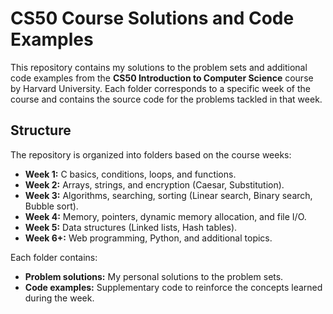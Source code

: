 # CS50 Course Solutions and Code Examples

This repository contains my solutions to the problem sets and additional code examples from the **CS50 Introduction to Computer Science** course by Harvard University. Each folder corresponds to a specific week of the course and contains the source code for the problems tackled in that week.

## Structure

The repository is organized into folders based on the course weeks:

- **Week 1:** C basics, conditions, loops, and functions.
- **Week 2:** Arrays, strings, and encryption (Caesar, Substitution).
- **Week 3:** Algorithms, searching, sorting (Linear search, Binary search, Bubble sort).
- **Week 4:** Memory, pointers, dynamic memory allocation, and file I/O.
- **Week 5:** Data structures (Linked lists, Hash tables).
- **Week 6+:** Web programming, Python, and additional topics.

Each folder contains:

- **Problem solutions:** My personal solutions to the problem sets.
- **Code examples:** Supplementary code to reinforce the concepts learned during the week.
